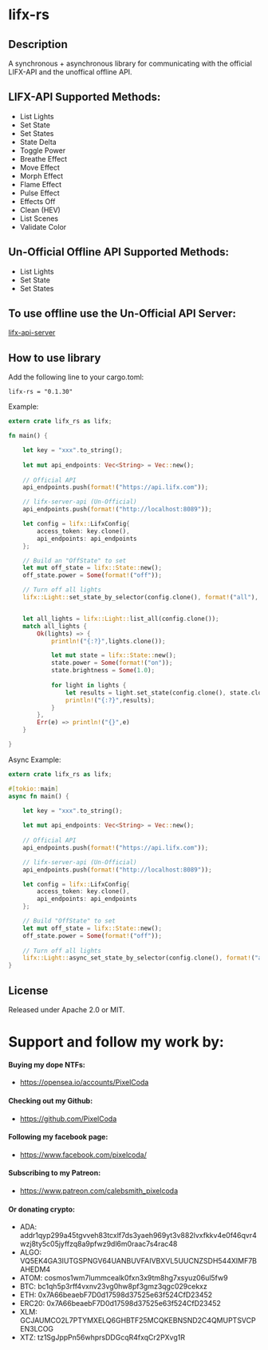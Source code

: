 # lifx-rs

## Description

A synchronous + asynchronous library for communicating with the official LIFX-API and the unoffical offline API. 

## LIFX-API Supported Methods:
* List Lights
* Set State
* Set States
* State Delta
* Toggle Power
* Breathe Effect
* Move Effect
* Morph Effect
* Flame Effect
* Pulse Effect
* Effects Off
* Clean (HEV)
* List Scenes
* Validate Color

## Un-Official Offline API Supported Methods:
* List Lights
* Set State
* Set States

## To use offline use the Un-Official API Server:
[lifx-api-server](https://crates.io/crates/lifx-api-server)

## How to use library

Add the following line to your cargo.toml:
```
lifx-rs = "0.1.30"
```

Example:
```rust
extern crate lifx_rs as lifx;

fn main() {

    let key = "xxx".to_string();
    
    let mut api_endpoints: Vec<String> = Vec::new();
    
    // Official API
    api_endpoints.push(format!("https://api.lifx.com"));

    // lifx-server-api (Un-Official)
    api_endpoints.push(format!("http://localhost:8089"));

    let config = lifx::LifxConfig{
        access_token: key.clone(),
        api_endpoints: api_endpoints
    };

    // Build an "OffState" to set
    let mut off_state = lifx::State::new();
    off_state.power = Some(format!("off"));

    // Turn off all lights
    lifx::Light::set_state_by_selector(config.clone(), format!("all"), off_state);


    let all_lights = lifx::Light::list_all(config.clone());
    match all_lights {
        Ok(lights) => {
            println!("{:?}",lights.clone());

            let mut state = lifx::State::new();
            state.power = Some(format!("on"));
            state.brightness = Some(1.0);
        
            for light in lights {
                let results = light.set_state(config.clone(), state.clone());
                println!("{:?}",results);
            }
        },
        Err(e) => println!("{}",e)
    }

}

```


Async Example:
```rust
extern crate lifx_rs as lifx;

#[tokio::main]
async fn main() {

    let key = "xxx".to_string();
    
    let mut api_endpoints: Vec<String> = Vec::new();
    
    // Official API
    api_endpoints.push(format!("https://api.lifx.com"));

    // lifx-server-api (Un-Official)
    api_endpoints.push(format!("http://localhost:8089"));

    let config = lifx::LifxConfig{
        access_token: key.clone(),
        api_endpoints: api_endpoints
    };

    // Build "OffState" to set
    let mut off_state = lifx::State::new();
    off_state.power = Some(format!("off"));
    
    // Turn off all lights
    lifx::Light::async_set_state_by_selector(config.clone(), format!("all"), off_state).await;
}
```


## License

Released under Apache 2.0 or MIT.

# Support and follow my work by:

#### Buying my dope NTFs:
 * https://opensea.io/accounts/PixelCoda

#### Checking out my Github:
 * https://github.com/PixelCoda

#### Following my facebook page:
 * https://www.facebook.com/pixelcoda/

#### Subscribing to my Patreon:
 * https://www.patreon.com/calebsmith_pixelcoda

#### Or donating crypto:
 * ADA: addr1qyp299a45tgvveh83tcxlf7ds3yaeh969yt3v882lvxfkkv4e0f46qvr4wzj8ty5c05jyffzq8a9pfwz9dl6m0raac7s4rac48
 * ALGO: VQ5EK4GA3IUTGSPNGV64UANBUVFAIVBXVL5UUCNZSDH544XIMF7BAHEDM4
 * ATOM: cosmos1wm7lummcealk0fxn3x9tm8hg7xsyuz06ul5fw9
 * BTC: bc1qh5p3rff4vxnv23vg0hw8pf3gmz3qgc029cekxz
 * ETH: 0x7A66beaebF7D0d17598d37525e63f524CfD23452
 * ERC20: 0x7A66beaebF7D0d17598d37525e63f524CfD23452
 * XLM: GCJAUMCO2L7PTYMXELQ6GHBTF25MCQKEBNSND2C4QMUPTSVCPEN3LCOG
 * XTZ: tz1SgJppPn56whprsDDGcqR4fxqCr2PXvg1R